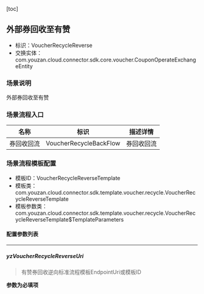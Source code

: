 [toc]

## 外部券回收至有赞
- 标识：VoucherRecycleReverse
- 交换实体：com.youzan.cloud.connector.sdk.core.voucher.CouponOperateExchangeEntity
### 场景说明
外部券回收至有赞
### 场景流程入口

名称 | 标识 | 描述详情
---|---|---
券回收回流 | VoucherRecycleBackFlow | 券回收回流

### 场景流程模板配置
- 模板ID：VoucherRecycleReverseTemplate
- 模板类：com.youzan.cloud.connector.sdk.template.voucher.recycle.VoucherRecycleReverseTemplate
- 模板参数类：com.youzan.cloud.connector.sdk.template.voucher.recycle.VoucherRecycleReverseTemplate$TemplateParameters

#### 配置参数列表

---
##### yzVoucherRecycleReverseUri
> 有赞券回收逆向标准流程模板EndpointUri或模板ID

**参数为必填项**


